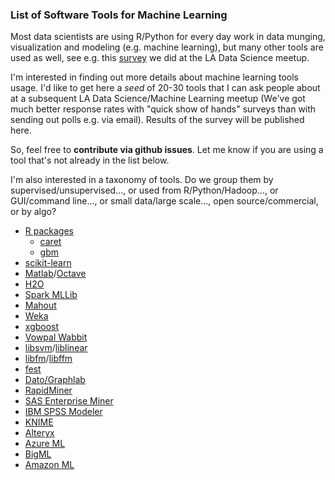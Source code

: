 
### List of Software Tools for Machine Learning

Most data scientists are using R/Python for every day work in data
munging, visualization and modeling (e.g. machine learning), but
many other tools are used as well, see e.g.
this [survey](http://datascience.la/data-science-toolbox-survey-results-surprise-r-and-python-win/) 
we did at the LA Data Science meetup. 

I'm interested in finding out more details about machine learning tools usage.
I'd like to get here a *seed* of 20-30 tools that I can ask people about at a subsequent 
LA Data Science/Machine Learning meetup (We've got much better response rates with
"quick show of hands" surveys than with sending out polls e.g. via email). Results of
the survey will be published here.

So, feel free to **contribute via github issues**. Let me know if you are using a tool that's
not already in the list below. 

I'm also interested in a taxonomy
of tools. Do we group them by supervised/unsupervised..., or used from R/Python/Hadoop..., or 
GUI/command line..., or small data/large scale..., open source/commercial, or by algo?


- [R packages](http://cran.r-project.org/web/views/MachineLearning.html)
  * [caret](http://caret.r-forge.r-project.org/)
  * [gbm](http://cran.r-project.org/web/packages/gbm/index.html)
- [scikit-learn](http://scikit-learn.org/stable/) 
- [Matlab](https://www.mathworks.com/products/matlab/)/[Octave](https://www.gnu.org/software/octave/)
- [H2O](http://h2o.ai/)
- [Spark MLLib](https://spark.apache.org/docs/1.2.1/mllib-guide.html)
- [Mahout](http://mahout.apache.org/)
- [Weka](http://www.cs.waikato.ac.nz/ml/weka/)
- [xgboost](https://github.com/dmlc/xgboost)
- [Vowpal Wabbit](https://github.com/JohnLangford/vowpal_wabbit)
- [libsvm](http://www.csie.ntu.edu.tw/~cjlin/libsvm/)/[liblinear](http://www.csie.ntu.edu.tw/~cjlin/liblinear/)
- [libfm](http://www.libfm.org/)/[libffm](http://www.csie.ntu.edu.tw/~cjlin/libffm/)
- [fest](http://lowrank.net/nikos/fest/)
- [Dato/Graphlab](https://dato.com/)
- [RapidMiner](https://rapidminer.com/)
- [SAS Enterprise Miner](http://www.sas.com/en_us/software/analytics/enterprise-miner.html)
- [IBM SPSS Modeler](http://www-03.ibm.com/software/products/en/spss-modeler)
- [KNIME](https://www.knime.org/)
- [Alteryx](http://www.alteryx.com/)
- [Azure ML](https://azure.microsoft.com/en-us/services/machine-learning/?rnd=1)
- [BigML](https://bigml.com/)
- [Amazon ML](https://aws.amazon.com/machine-learning/)




